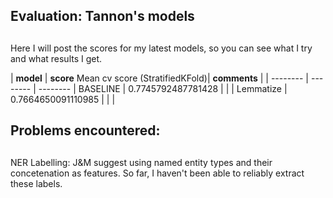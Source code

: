 ## Evaluation: Tannon's models
## 
Here I will post the scores for my latest models, so you can see what I
try and what results I get.

| **model**  | **score** Mean cv score (StratifiedKFold)| **comments** |
| -------- | -------- | -------- | BASELINE  | 0.7745792487781428 | |
| Lemmatize  | 0.7664650091110985  |  |
| 
## Problems encountered:
## 
NER Labelling: J&M suggest using named entity types and their
concetenation as features. So far, I haven't been able to reliably extract these labels.